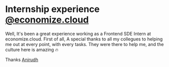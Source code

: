 
# Internship experience [@economize.cloud](https://economize.cloud)

Well, It's been a great experience working as a Frontend SDE Intern at economize.cloud. First of all, A special thanks to all my collegues to helping me out at every point, with every tasks. They were there to help me, and the culture here is amazing 🔥

Thanks [Anirudh](https://www.linkedin.com/in/manirudh/)